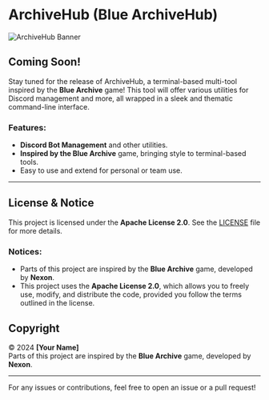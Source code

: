 # ArchiveHub (Blue ArchiveHub)

![ArchiveHub Banner](path/to/banner-image.png)

## Coming Soon!

Stay tuned for the release of ArchiveHub, a terminal-based multi-tool inspired by the **Blue Archive** game! This tool will offer various utilities for Discord management and more, all wrapped in a sleek and thematic command-line interface.

### Features:
- **Discord Bot Management** and other utilities.
- **Inspired by the Blue Archive** game, bringing style to terminal-based tools.
- Easy to use and extend for personal or team use.

---

## License & Notice

This project is licensed under the **Apache License 2.0**. See the [LICENSE](./LICENSE) file for more details.

### Notices:
- Parts of this project are inspired by the **Blue Archive** game, developed by **Nexon**.
- This project uses the **Apache License 2.0**, which allows you to freely use, modify, and distribute the code, provided you follow the terms outlined in the license.

## Copyright

© 2024 **[Your Name]**  
Parts of this project are inspired by the **Blue Archive** game, developed by **Nexon**.

---

For any issues or contributions, feel free to open an issue or a pull request!


